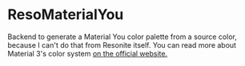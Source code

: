 # ResoMaterialYou
Backend to generate a Material You color palette from a source color, because I can't do that from Resonite itself.
You can read more about Material 3's color system [on the official website.](https://m3.material.io/styles/color/system/overview)